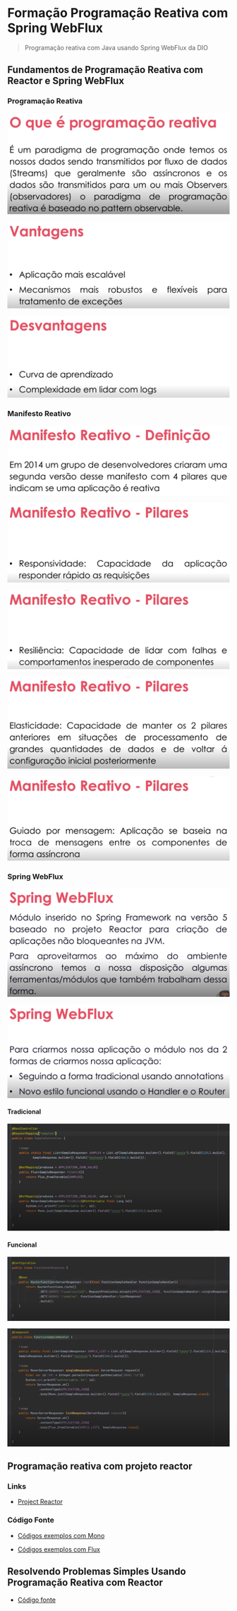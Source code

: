 # Formação Programação Reativa com Spring WebFlux

> Programação reativa com Java usando Spring WebFlux da DIO

## Fundamentos de Programação Reativa com Reactor e Spring WebFlux

### Programação Reativa

![Slide 001](/files/slide-001.png)

![Slide 002](/files/slide-002.png)

![Slide 003](/files/slide-003.png)

### Manifesto Reativo

![Slide 004](/files/slide-004.png)

![Slide 005](/files/slide-005.png)

![Slide 006](/files/slide-006.png)

![Slide 007](/files/slide-007.png)

![Slide 008](/files/slide-008.png)

### Spring WebFlux

![Slide 009](/files/slide-009.png)

![Slide 010](/files/slide-010.png)

#### Tradicional

![Slide 011](/files/slide-011.png)

#### Funcional

![Slide 012](/files/slide-012.png)

![Slide 013](/files/slide-013.png)

## Programação reativa com projeto reactor

### Links

- [Project Reactor](https://projectreactor.io/)

### Código Fonte

- [Códigos exemplos com Mono](/reactor/reactor-sample/src/main/java/me/dio/hiokdev/reactor/sample/MonoSample.java)

- [Códigos exemplos com Flux](/reactor/reactor-sample/src/main/java/me/dio/hiokdev/reactor/sample/FluxSample.java)

## Resolvendo Problemas Simples Usando Programação Reativa com Reactor

- [Código fonte](https://github.com/rodolfoHOk/dio.desafio-reactor)

##
